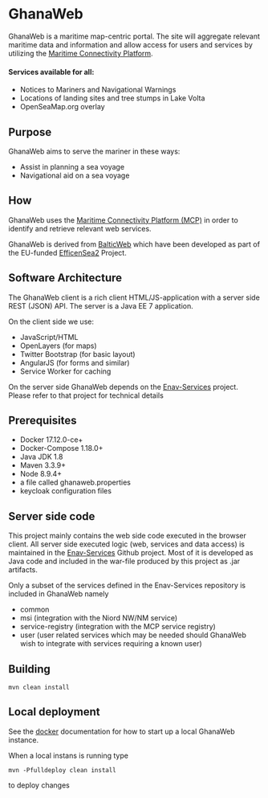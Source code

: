 # GhanaWeb

GhanaWeb is a maritime map-centric portal. The site will aggregate relevant maritime data and information and
    allow access for users and services by utilizing the [Maritime Connectivity Platform](http://maritimeconnectivity.net/).
    
#### Services available for all:

* Notices to Mariners and Navigational Warnings
* Locations of landing sites and tree stumps in Lake Volta
* OpenSeaMap.org overlay

## Purpose

GhanaWeb aims to serve the mariner in these ways:

* Assist in planning a sea voyage
* Navigational aid on a sea voyage

## How

GhanaWeb uses the [Maritime Connectivity Platform (MCP)](http://maritimeconnectivity.net)
in order to identify and retrieve relevant web services.

GhanaWeb is derived from [BalticWeb](https://balticweb.e-navigation.net/) which have been developed as
part of the EU-funded [EfficenSea2](http://efficiensea2.org/) Project.


## Software Architecture

The GhanaWeb client is a rich client HTML/JS-application with a server side REST (JSON) API.
The server is a Java EE 7 application.

On the client side we use:

* JavaScript/HTML
* OpenLayers (for maps)
* Twitter Bootstrap (for basic layout)
* AngularJS (for forms and similar)
* Service Worker for caching

On the server side GhanaWeb depends on the [Enav-Services](https://github.com/maritime-web/Enav-Services) project. 
Please refer to that project for technical details  

## Prerequisites ##

* Docker 17.12.0-ce+
* Docker-Compose 1.18.0+
* Java JDK 1.8
* Maven 3.3.9+
* Node 8.9.4+
* a file called ghanaweb.properties
* keycloak configuration files 


## Server side code
This project mainly contains the web side code executed in the browser client. All server side executed
logic (web, services and data access) is maintained in the [Enav-Services](https://github.com/maritime-web/Enav-Services) Github project.
Most of it is developed as Java code and included in the war-file produced by this project as .jar artifacts.

Only a subset of the services defined in the Enav-Services repository is included in GhanaWeb namely
* common
* msi (integration with the Niord NW/NM service)
* service-registry (integration with the MCP service registry)
* user (user related services which may be needed should GhanaWeb wish to integrate with services requiring a known user)

## Building ##

    mvn clean install

## Local deployment ##

See the [docker](docker/README.md#development-environment) documentation for how to start up a local GhanaWeb instance.

When a local instans is running type 

    mvn -Pfulldeploy clean install
    
to deploy changes    